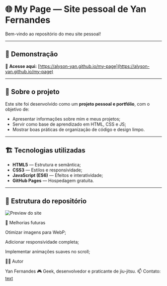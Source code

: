 # 🌐 My Page — Site pessoal de Yan Fernandes

Bem-vindo ao repositório do meu site pessoal!

---
## 🚀 Demonstração

🔗 **Acesse aqui:** [https://alyson-yan.github.io/my-page](https://alyson-yan.github.io/my-page)


---

## 🧠 Sobre o projeto

Este site foi desenvolvido como um **projeto pessoal e portfólio**, com o objetivo de:
- Apresentar informações sobre mim e meus projetos;
- Servir como base de aprendizado em HTML, CSS e JS;
- Mostrar boas práticas de organização de código e design limpo.

---
## 🏗️ Tecnologias utilizadas

- **HTML5** — Estrutura e semântica;
- **CSS3** — Estilos e responsividade;
- **JavaScript (ES6)** — Efeitos e interatividade;
- **GitHub Pages** — Hospedagem gratuita.

---

## 📁 Estrutura do repositório


![Preview do site](./paginicial.png)


🧩 Melhorias futuras

 Otimizar imagens para WebP;

 Adicionar responsividade completa;

 Implementar animações suaves no scroll;

🧑‍💻 Autor

Yan Fernandes
🎮 Geek, desenvolvedor e praticante de jiu-jitsu.
📫 Contato: [text](https://www.linkedin.com/in/alyson-yan-sampaio-fernandes-92b78235b)
